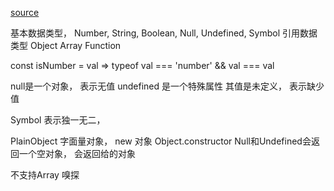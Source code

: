 [source](https://juejin.im/post/5c91579b6fb9a0710f47e06c)

基本数据类型，
Number, String, Boolean, Null, Undefined, Symbol
引用数据类型
Object Array Function 

const isNumber = val => typeof val === 'number' && val === val

null是一个对象， 表示无值
undefined   是一个特殊属性 其值是未定义， 表示缺少值

Symbol 表示独一无二， 

PlainObject  字面量对象，  new 对象
Object.constructor  Null和Undefined会返回一个空对象， 会返回给的对象

不支持Array  嗅探